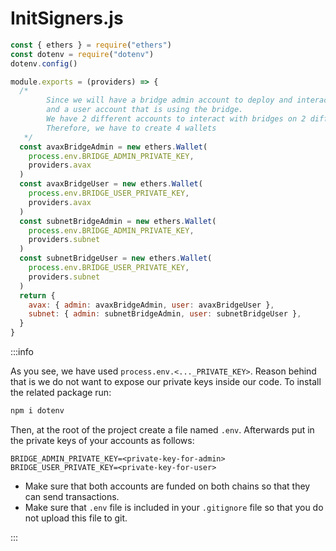 # InitSigners.js

```javascript
const { ethers } = require("ethers")
const dotenv = require("dotenv")
dotenv.config()

module.exports = (providers) => {
  /* 
		Since we will have a bridge admin account to deploy and interact with bridges
   		and a user account that is using the bridge.
   		We have 2 different accounts to interact with bridges on 2 different chains
   		Therefore, we have to create 4 wallets
   */
  const avaxBridgeAdmin = new ethers.Wallet(
    process.env.BRIDGE_ADMIN_PRIVATE_KEY,
    providers.avax
  )
  const avaxBridgeUser = new ethers.Wallet(
    process.env.BRIDGE_USER_PRIVATE_KEY,
    providers.avax
  )
  const subnetBridgeAdmin = new ethers.Wallet(
    process.env.BRIDGE_ADMIN_PRIVATE_KEY,
    providers.subnet
  )
  const subnetBridgeUser = new ethers.Wallet(
    process.env.BRIDGE_USER_PRIVATE_KEY,
    providers.subnet
  )
  return {
    avax: { admin: avaxBridgeAdmin, user: avaxBridgeUser },
    subnet: { admin: subnetBridgeAdmin, user: subnetBridgeUser },
  }
}
```

:::info

As you see, we have used `process.env.<..._PRIVATE_KEY>`. Reason behind that is
we do not want to expose our private keys inside our code. To install the
related package run:

```bash
npm i dotenv
```

Then, at the root of the project create a file named `.env`. Afterwards put in
the private keys of your accounts as follows:

```text
BRIDGE_ADMIN_PRIVATE_KEY=<private-key-for-admin>
BRIDGE_USER_PRIVATE_KEY=<private-key-for-user>
```

- Make sure that both accounts are funded on both chains so that they can send transactions.
- Make sure that `.env` file is included in your `.gitignore` file so that you
  do not upload this file to git.

:::
